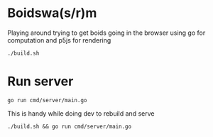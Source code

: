 # Boidswa(s/r)m

Playing around trying to get boids going in the browser using go for computation and p5js for rendering

```
./build.sh
```

# Run server

```
go run cmd/server/main.go
```

This is handy while doing dev to rebuild and serve

```
./build.sh && go run cmd/server/main.go
```